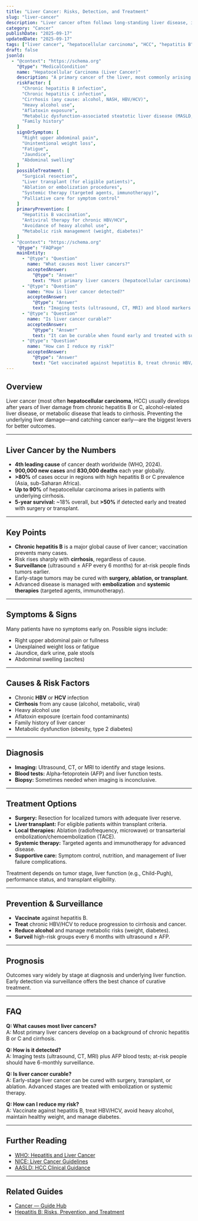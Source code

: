 ```yaml
---
title: "Liver Cancer: Risks, Detection, and Treatment"
slug: "liver-cancer"
description: "Liver cancer often follows long-standing liver disease, including chronic hepatitis B or C and cirrhosis. Learn symptoms, tests, treatment, and prevention."
category: "Cancer"
publishDate: "2025-09-17"
updatedDate: "2025-09-17"
tags: ["liver cancer", "hepatocellular carcinoma", "HCC", "hepatitis B", "hepatitis C", "cirrhosis", "screening"]
draft: false
jsonld:
  - "@context": "https://schema.org"
    "@type": "MedicalCondition"
    name: "Hepatocellular Carcinoma (Liver Cancer)"
    description: "A primary cancer of the liver, most commonly arising in the setting of chronic liver disease such as hepatitis B, hepatitis C, or cirrhosis."
    riskFactor: [
      "Chronic hepatitis B infection",
      "Chronic hepatitis C infection",
      "Cirrhosis (any cause: alcohol, NASH, HBV/HCV)",
      "Heavy alcohol use",
      "Aflatoxin exposure",
      "Metabolic dysfunction-associated steatotic liver disease (MASLD, formerly NAFLD/NASH)",
      "Family history"
    ]
    signOrSymptom: [
      "Right upper abdominal pain",
      "Unintentional weight loss",
      "Fatigue",
      "Jaundice",
      "Abdominal swelling"
    ]
    possibleTreatment: [
      "Surgical resection",
      "Liver transplant (for eligible patients)",
      "Ablation or embolization procedures",
      "Systemic therapy (targeted agents, immunotherapy)",
      "Palliative care for symptom control"
    ]
    primaryPrevention: [
      "Hepatitis B vaccination",
      "Antiviral therapy for chronic HBV/HCV",
      "Avoidance of heavy alcohol use",
      "Metabolic risk management (weight, diabetes)"
    ]
  - "@context": "https://schema.org"
    "@type": "FAQPage"
    mainEntity:
      - "@type": "Question"
        name: "What causes most liver cancers?"
        acceptedAnswer:
          "@type": "Answer"
          text: "Most primary liver cancers (hepatocellular carcinoma) occur on a background of chronic liver disease—especially chronic hepatitis B or C and cirrhosis."
      - "@type": "Question"
        name: "How is liver cancer detected?"
        acceptedAnswer:
          "@type": "Answer"
          text: "Imaging tests (ultrasound, CT, MRI) and blood markers such as AFP are used. People at risk need regular surveillance, typically every 6 months."
      - "@type": "Question"
        name: "Is liver cancer curable?"
        acceptedAnswer:
          "@type": "Answer"
          text: "It can be curable when found early and treated with surgery, transplant, or ablation. Advanced disease is managed with embolization or systemic therapies."
      - "@type": "Question"
        name: "How can I reduce my risk?"
        acceptedAnswer:
          "@type": "Answer"
          text: "Get vaccinated against hepatitis B, treat chronic HBV/HCV, avoid heavy alcohol use, maintain a healthy weight, and manage diabetes."
---
```


## Overview
Liver cancer (most often **hepatocellular carcinoma**, HCC) usually develops after years of liver damage from chronic hepatitis B or C, alcohol-related liver disease, or metabolic disease that leads to cirrhosis. Preventing the underlying liver damage—and catching cancer early—are the biggest levers for better outcomes.

---

## Liver Cancer by the Numbers
- **4th leading cause** of cancer death worldwide (WHO, 2024).  
- **900,000 new cases** and **830,000 deaths** each year globally.  
- **>80%** of cases occur in regions with high hepatitis B or C prevalence (Asia, sub-Saharan Africa).  
- **Up to 90%** of hepatocellular carcinoma arises in patients with underlying cirrhosis.  
- **5-year survival:** ~18% overall, but **>50%** if detected early and treated with surgery or transplant.  

---

## Key Points
- **Chronic hepatitis B** is a major global cause of liver cancer; vaccination prevents many cases.  
- Risk rises sharply with **cirrhosis**, regardless of cause.  
- **Surveillance** (ultrasound ± AFP every 6 months) for at-risk people finds tumors earlier.  
- Early-stage tumors may be cured with **surgery, ablation, or transplant**.  
- Advanced disease is managed with **embolization** and **systemic therapies** (targeted agents, immunotherapy).  

---

## Symptoms & Signs
Many patients have no symptoms early on. Possible signs include:  
- Right upper abdominal pain or fullness  
- Unexplained weight loss or fatigue  
- Jaundice, dark urine, pale stools  
- Abdominal swelling (ascites)  

---

## Causes & Risk Factors
- Chronic **HBV** or **HCV** infection  
- **Cirrhosis** from any cause (alcohol, metabolic, viral)  
- Heavy alcohol use  
- Aflatoxin exposure (certain food contaminants)  
- Family history of liver cancer  
- Metabolic dysfunction (obesity, type 2 diabetes)  

---

## Diagnosis
- **Imaging:** Ultrasound, CT, or MRI to identify and stage lesions.  
- **Blood tests:** Alpha-fetoprotein (AFP) and liver function tests.  
- **Biopsy:** Sometimes needed when imaging is inconclusive.  

---

## Treatment Options
- **Surgery:** Resection for localized tumors with adequate liver reserve.  
- **Liver transplant:** For eligible patients within transplant criteria.  
- **Local therapies:** Ablation (radiofrequency, microwave) or transarterial embolization/chemoembolization (TACE).  
- **Systemic therapy:** Targeted agents and immunotherapy for advanced disease.  
- **Supportive care:** Symptom control, nutrition, and management of liver failure complications.  

Treatment depends on tumor stage, liver function (e.g., Child-Pugh), performance status, and transplant eligibility.

---

## Prevention & Surveillance
- **Vaccinate** against hepatitis B.  
- **Treat** chronic HBV/HCV to reduce progression to cirrhosis and cancer.  
- **Reduce alcohol** and manage metabolic risks (weight, diabetes).  
- **Surveil** high-risk groups every 6 months with ultrasound ± AFP.  

---

## Prognosis
Outcomes vary widely by stage at diagnosis and underlying liver function. Early detection via surveillance offers the best chance of curative treatment.

---

## FAQ
**Q: What causes most liver cancers?**  
A: Most primary liver cancers develop on a background of chronic hepatitis B or C and cirrhosis.  

**Q: How is it detected?**  
A: Imaging tests (ultrasound, CT, MRI) plus AFP blood tests; at-risk people should have 6-monthly surveillance.  

**Q: Is liver cancer curable?**  
A: Early-stage liver cancer can be cured with surgery, transplant, or ablation. Advanced stages are treated with embolization or systemic therapy.  

**Q: How can I reduce my risk?**  
A: Vaccinate against hepatitis B, treat HBV/HCV, avoid heavy alcohol, maintain healthy weight, and manage diabetes.  

---

## Further Reading
- [WHO: Hepatitis and Liver Cancer](https://www.who.int/news-room/fact-sheets/detail/hepatitis-b)  
- [NICE: Liver Cancer Guidelines](https://www.nice.org.uk/guidance/ng50)  
- [AASLD: HCC Clinical Guidance](https://www.aasld.org/practice-guidelines/hepatocellular-carcinoma)  

---

## Related Guides
- [Cancer — Guide Hub](/guides/cancer)  
- [Hepatitis B: Risks, Prevention, and Treatment](/guides/hepatitis-b)  
